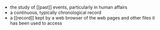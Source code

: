 - the study of [[past]] events, particularly in human affairs
- a continuous, typically chronological record 
- a [[record]] kept by a web browser of the web pages and other files it has been used to access

